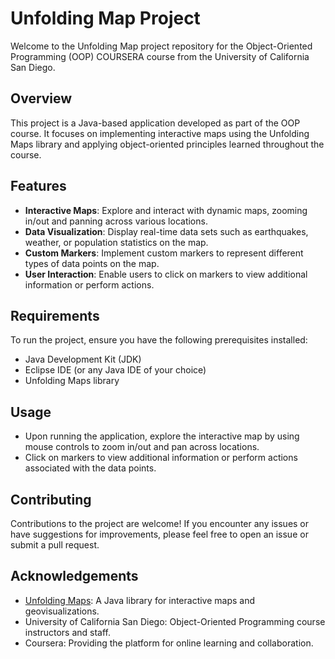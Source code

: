 # Unfolding Map Project

Welcome to the Unfolding Map project repository for the Object-Oriented Programming (OOP) COURSERA course from the University of California San Diego.

## Overview

This project is a Java-based application developed as part of the OOP course. It focuses on implementing interactive maps using the Unfolding Maps library and applying object-oriented principles learned throughout the course.

## Features

- **Interactive Maps**: Explore and interact with dynamic maps, zooming in/out and panning across various locations.
- **Data Visualization**: Display real-time data sets such as earthquakes, weather, or population statistics on the map.
- **Custom Markers**: Implement custom markers to represent different types of data points on the map.
- **User Interaction**: Enable users to click on markers to view additional information or perform actions.

## Requirements

To run the project, ensure you have the following prerequisites installed:

- Java Development Kit (JDK)
- Eclipse IDE (or any Java IDE of your choice)
- Unfolding Maps library


## Usage

- Upon running the application, explore the interactive map by using mouse controls to zoom in/out and pan across locations.
- Click on markers to view additional information or perform actions associated with the data points.

## Contributing

Contributions to the project are welcome! If you encounter any issues or have suggestions for improvements, please feel free to open an issue or submit a pull request.


## Acknowledgements

- [Unfolding Maps](http://unfoldingmaps.org/): A Java library for interactive maps and geovisualizations.
- University of California San Diego: Object-Oriented Programming course instructors and staff.
- Coursera: Providing the platform for online learning and collaboration.

